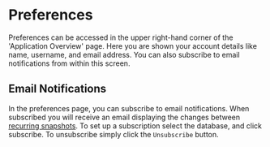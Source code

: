# Preferences

Preferences can be accessed in the upper right-hand corner of the 'Application Overview' page. Here you are shown your account details like name, username, and email address. You can also subscribe to email notifications from within this screen.

## Email Notifications

In the preferences page, you can subscribe to email notifications. When subscribed you will receive an email displaying the changes between [recurring snapshots](Admin-Pages.md#recurring-snapshots). To set up a subscription select the database, and click subscribe. To unsubscribe simply click the `Unsubscribe` button.
